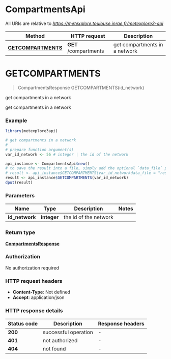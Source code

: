 # CompartmentsApi

All URIs are relative to *https://metexplore.toulouse.inrae.fr/metexplore3-api*

Method | HTTP request | Description
------------- | ------------- | -------------
[**GETCOMPARTMENTS**](CompartmentsApi.md#GETCOMPARTMENTS) | **GET** /compartments | get compartments in a network


# **GETCOMPARTMENTS**
> CompartmentsResponse GETCOMPARTMENTS(id_network)

get compartments in a network

get compartments in a network

### Example
```R
library(metexplore3api)

# get compartments in a network
#
# prepare function argument(s)
var_id_network <- 56 # integer | the id of the network

api_instance <- CompartmentsApi$new()
# to save the result into a file, simply add the optional `data_file` parameter, e.g.
# result <- api_instance$GETCOMPARTMENTS(var_id_networkdata_file = "result.txt")
result <- api_instance$GETCOMPARTMENTS(var_id_network)
dput(result)
```

### Parameters

Name | Type | Description  | Notes
------------- | ------------- | ------------- | -------------
 **id_network** | **integer**| the id of the network | 

### Return type

[**CompartmentsResponse**](CompartmentsResponse.md)

### Authorization

No authorization required

### HTTP request headers

 - **Content-Type**: Not defined
 - **Accept**: application/json

### HTTP response details
| Status code | Description | Response headers |
|-------------|-------------|------------------|
| **200** | successful operation |  -  |
| **401** | not authorized |  -  |
| **404** | not found |  -  |

